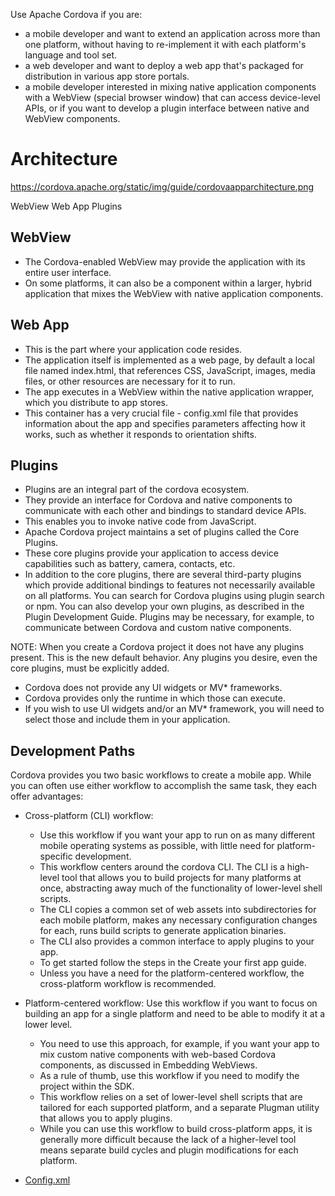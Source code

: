 

Use Apache Cordova if you are:

* a mobile developer and want to extend an application across more than one platform, without having to re-implement it with each platform's language and tool set.
* a web developer and want to deploy a web app that's packaged for distribution in various app store portals.
* a mobile developer interested in mixing native application components with a WebView (special browser window) that can access device-level APIs, or if you want to develop a plugin interface between native and WebView components.

# Architecture
https://cordova.apache.org/static/img/guide/cordovaapparchitecture.png


WebView
Web App
Plugins


## WebView
* The Cordova-enabled WebView may provide the application with its entire user interface.
* On some platforms, it can also be a component within a larger, hybrid application that mixes the WebView with native application components. 


## Web App
* This is the part where your application code resides. 
* The application itself is implemented as a web page, by default a local file named index.html, that references CSS, JavaScript, images, media files, or other resources are necessary for it to run. 
* The app executes in a WebView within the native application wrapper, which you distribute to app stores.
* This container has a very crucial file - config.xml file that provides information about the app and specifies parameters affecting how it works, such as whether it responds to orientation shifts.

## Plugins
* Plugins are an integral part of the cordova ecosystem. 
* They provide an interface for Cordova and native components to communicate with each other and bindings to standard device APIs. 
* This enables you to invoke native code from JavaScript.
* Apache Cordova project maintains a set of plugins called the Core Plugins.
* These core plugins provide your application to access device capabilities such as battery, camera, contacts, etc.
* In addition to the core plugins, there are several third-party plugins which provide additional bindings to features not necessarily available on all platforms. You can search for Cordova plugins using plugin search or npm. You can also develop your own plugins, as described in the Plugin Development Guide. Plugins may be necessary, for example, to communicate between Cordova and custom native components.

NOTE: When you create a Cordova project it does not have any plugins present. This is the new default behavior. Any plugins you desire, even the core plugins, must be explicitly added.

* Cordova does not provide any UI widgets or MV* frameworks. 
* Cordova provides only the runtime in which those can execute. 
* If you wish to use UI widgets and/or an MV* framework, you will need to select those and include them in your application.

## Development Paths
Cordova provides you two basic workflows to create a mobile app. While you can often use either workflow to accomplish the same task, they each offer advantages:

* Cross-platform (CLI) workflow: 
  * Use this workflow if you want your app to run on as many different mobile operating systems as possible, with little need for platform-specific development. 
  * This workflow centers around the cordova CLI. The CLI is a high-level tool that allows you to build projects for many platforms at once, abstracting away much of the functionality of lower-level shell scripts. 
  * The CLI copies a common set of web assets into subdirectories for each mobile platform, makes any necessary configuration changes for each, runs build scripts to generate application binaries. 
  * The CLI also provides a common interface to apply plugins to your app. 
  * To get started follow the steps in the Create your first app guide. 
  * Unless you have a need for the platform-centered workflow, the cross-platform workflow is recommended.

* Platform-centered workflow: Use this workflow if you want to focus on building an app for a single platform and need to be able to modify it at a lower level. 
  * You need to use this approach, for example, if you want your app to mix custom native components with web-based Cordova components, as discussed in Embedding WebViews.
  * As a rule of thumb, use this workflow if you need to modify the project within the SDK. 
  * This workflow relies on a set of lower-level shell scripts that are tailored for each supported platform, and a separate Plugman utility that allows you to apply plugins. 
  * While you can use this workflow to build cross-platform apps, it is generally more difficult because the lack of a higher-level tool means separate build cycles and plugin modifications for each platform.



* [Config.xml](https://cordova.apache.org/docs/en/latest/config_ref/index.html)
